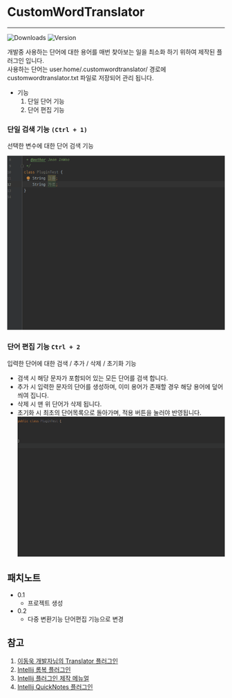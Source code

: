 # CustomWordTranslator
- - -

![Downloads](https://img.shields.io/jetbrains/plugin/d/17105:pluginId)
![Version](https://img.shields.io/jetbrains/plugin/v/17105:pluginId)

개발중 사용하는 단어에 대한 용어를 매번 찾아보는 일을 최소화 하기 위하여 제작된 플러그인 입니다.   
사용하는 단어는 user.home/.customwordtranslator/ 경로에 customwordtranslator.txt 파일로 저장되어 관리 됩니다.
 
 - 기능
    1. 단일 단어 기능
    2. 단어 편집 기능
    
### 단일 검색 기능 ```(Ctrl + 1)```
선택한 변수에 대한 단어 검색 기능

![translator_plugin_ctrl_1](src/main/resources/readme-img/translator_plugin_ctrl_1.gif)

### 단어 편집 기능 ```Ctrl + 2```
입력한 단어에 대한 검색 / 추가 / 삭제 / 초기화 기능
- 검색 시 해당 문자가 포함되어 있는 모든 단어를 검색 합니다.
- 추가 시 입력한 문자의 단어를 생성하며, 이미 용어가 존재할 경우 해당 용어에 덮어 씌여 집니다. 
- 삭제 시 맨 위 단어가 삭제 됩니다. 
- 초기화 시 최초의 단어목록으로 돌아가며, 적용 버튼을 눌러야 반영됩니다. 
![translator_plugin_ctrl_2](src/main/resources/readme-img/translator_plugin_ctrl_2.gif)

## 패치노트

- 0.1
   - 프로젝트 생성
- 0.2
   - 다중 변환기능 단어편집 기능으로 변경

## 참고

1. [이동욱 개발자님의 Translator 플러그인](https://github.com/jojoldu/translator)
2. [Intellij 롬복 플러그인](https://github.com/mplushnikov/lombok-intellij-plugin)
3. [Intellij 플러그인 제작 메뉴얼](https://plugins.jetbrains.com/docs/intellij/basics.html)
4. [Intellij QuickNotes 플러그인](https://github.com/jrana/quicknotes)
